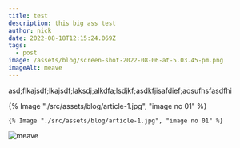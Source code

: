 ```yaml
---
title: test
description: this big ass test
author: nick
date: 2022-08-18T12:15:24.069Z
tags:
  - post
image: /assets/blog/screen-shot-2022-08-06-at-5.03.45-pm.png
imageAlt: meave
---
```

asd;flkajsdf;lkajsdf;laksdj;alkdfa;lsdjkf;asdkfjisafdief;aosufhsfasdfhi

{% Image "./src/assets/blog/article-1.jpg", "image no 01" %}



```
{% Image "./src/assets/blog/article-1.jpg", "image no 01" %}
```

![meave](/assets/blog/screen-shot-2022-08-06-at-5.03.45-pm.png "meave")